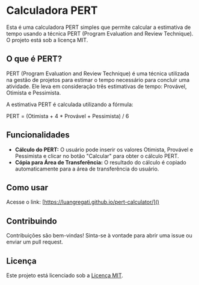# Calculadora PERT

Esta é uma calculadora PERT simples que permite calcular a estimativa de tempo usando a técnica PERT (Program Evaluation and Review Technique). O projeto está sob a licença MIT.

## O que é PERT?

PERT (Program Evaluation and Review Technique) é uma técnica utilizada na gestão de projetos para estimar o tempo necessário para concluir uma atividade. Ele leva em consideração três estimativas de tempo: Provável, Otimista e Pessimista.

A estimativa PERT é calculada utilizando a fórmula:

PERT = (Otimista + 4 * Provável + Pessimista) / 6

## Funcionalidades

- **Cálculo do PERT:** O usuário pode inserir os valores Otimista, Provável e Pessimista e clicar no botão "Calcular" para obter o cálculo PERT.
- **Cópia para Área de Transferência:** O resultado do cálculo é copiado automaticamente para a área de transferência do usuário.

## Como usar

Acesse o link: [https://luangregati.github.io/pert-calculator/]()

## Contribuindo

Contribuições são bem-vindas! Sinta-se à vontade para abrir uma issue ou enviar um pull request.

## Licença

Este projeto está licenciado sob a [Licença MIT](LICENSE).
